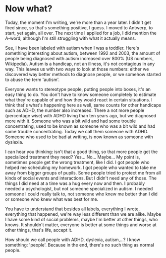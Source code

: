 # Now what?

Today, the moment I'm writing, we're more than a year later. I didn't get fired since, so that's something positive, I guess. I moved to Antwerp, to start, yet again, all over. The next time I applied for a job, I did mention the A-word, although I'm still struggling with what it actually means.

See, I have been labeled with autism when I was a toddler. Here's something interesting about autism, between 1992 and 2003, the amount of people being diagnosed with autism increased over 800% (US numbers, Wikipedia). Autism is a handicap, not an illness, it's not contagious in any way. This leaves us with two ways to look at those numbers: either we discovered way better methods to diagnose people, or we somehow started to abuse the term 'autism'.

Everyone wants to stereotype people, putting people into boxes, it's an easy thing to do. You don't have to know someone completely to estimate what they're capable of and how they would react in certain situations. I think that's what's happening here as well, same counts for other handicaps such as ADHD, the number also increased. There a not more people (percentage wise) with ADHD living than ten years ago, but we diagnosed more with it. Someone who was a bit wild and had some trouble concentrating, used to be known as someone who was a bit wild and had some trouble concentrating. Today we call them someone with ADHD. Someone who used to be bad at writing, is now known as someone with dyslexia.

I can hear you thinking: isn't that a good thing, so that more people get the specialized treatment they need? Yes... No... Maybe... My point is, sometimes people get the wrong treatment, like I did. I got people who helped me scheduling my homework. I got people who wanted to take me away from bigger groups of pupils. Some people tried to protect me from all kinds of social events and interactions. But I didn't need any of those. The things I did need at a time was a hug every now and then. I probably needed a psychologist, but not someone specialized in autism. I needed someone I could really talk to, not someone who knew me better than I did or someone who knew what was best for me.

You have to understand that besides all labels, everything I wrote, everything that happened, we're way less different than we are alike. Maybe I have some kind of social problems, maybe I'm better at other things, who knows. It shouldn't matter, everyone is better at some things and worse at other things, that's life, accept it.

How should we call people with ADHD, dyslexia, autism,...? I know something: 'people'. Because in the end, there's no such thing as normal people.
